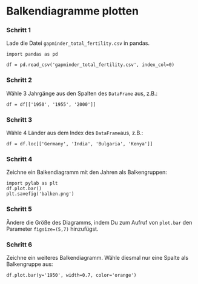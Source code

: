 
# Balkendiagramme plotten

### Schritt 1

Lade die Datei `gapminder_total_fertility.csv` in pandas.

    import pandas as pd

    df = pd.read_csv('gapminder_total_fertility.csv', index_col=0)

### Schritt 2

Wähle 3 Jahrgänge aus den Spalten des `DataFrame` aus, z.B.:

    df = df[['1950', '1955', '2000']]

### Schritt 3

Wähle 4 Länder aus dem Index des `DataFrame`aus, z.B.:

    df = df.loc[['Germany', 'India', 'Bulgaria', 'Kenya']]

### Schritt 4

Zeichne ein Balkendiagramm mit den Jahren als Balkengruppen:

    import pylab as plt
    df.plot.bar()
    plt.savefig('balken.png')

### Schritt 5

Ändere die Größe des Diagramms, indem Du zum Aufruf von `plot.bar` den Parameter `figsize=(5,7)` hinzufügst.

### Schritt 6

Zeichne ein weiteres Balkendiagramm. Wähle diesmal nur eine Spalte als Balkengruppe aus:

    df.plot.bar(y='1950', width=0.7, color='orange')

